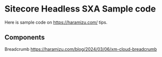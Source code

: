 # Sitecore Headless SXA Sample code

Here is sample code on https://haramizu.com/ tips.

## Components

Breadcrumb
https://haramizu.com/blog/2024/03/06/xm-cloud-breadcrumb

